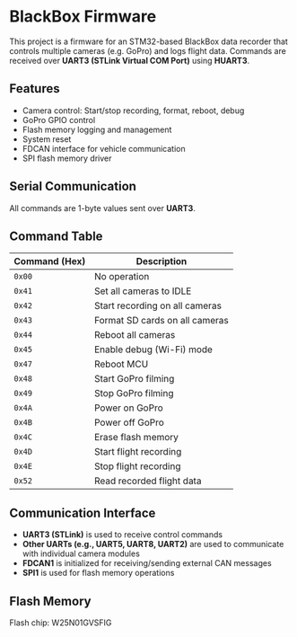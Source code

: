 # BlackBox Firmware

This project is a firmware for an STM32-based BlackBox data recorder that controls multiple cameras (e.g. GoPro) and logs flight data. Commands are received over **UART3 (STLink Virtual COM Port)** using **HUART3**.

## Features

- Camera control: Start/stop recording, format, reboot, debug
- GoPro GPIO control
- Flash memory logging and management
- System reset
- FDCAN interface for vehicle communication
- SPI flash memory driver

## Serial Communication

All commands are 1-byte values sent over **UART3**.

## Command Table

| Command (Hex) | Description                     |
|---------------|---------------------------------|
| `0x00`        | No operation                    |
| `0x41`        | Set all cameras to IDLE         |
| `0x42`        | Start recording on all cameras  |
| `0x43`        | Format SD cards on all cameras  |
| `0x44`        | Reboot all cameras              |
| `0x45`        | Enable debug (Wi-Fi) mode       |
| `0x47`        | Reboot MCU                      |
| `0x48`        | Start GoPro filming             |
| `0x49`        | Stop GoPro filming              |
| `0x4A`        | Power on GoPro                  |
| `0x4B`        | Power off GoPro                 |
| `0x4C`        | Erase flash memory              |
| `0x4D`        | Start flight recording          |
| `0x4E`        | Stop flight recording           |
| `0x52`        | Read recorded flight data       |

## Communication Interface

- **UART3 (STLink)** is used to receive control commands
- **Other UARTs (e.g., UART5, UART8, UART2)** are used to communicate with individual camera modules
- **FDCAN1** is initialized for receiving/sending external CAN messages
- **SPI1** is used for flash memory operations


## Flash Memory

Flash chip: W25N01GVSFIG